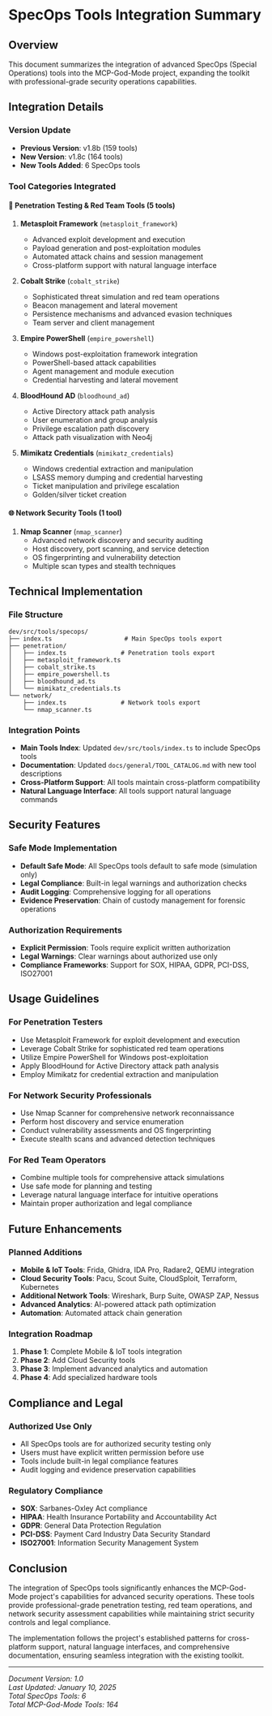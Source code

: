 # SpecOps Tools Integration Summary

## Overview
This document summarizes the integration of advanced SpecOps (Special Operations) tools into the MCP-God-Mode project, expanding the toolkit with professional-grade security operations capabilities.

## Integration Details

### Version Update
- **Previous Version**: v1.8b (159 tools)
- **New Version**: v1.8c (164 tools)
- **New Tools Added**: 6 SpecOps tools

### Tool Categories Integrated

#### 🎯 Penetration Testing & Red Team Tools (5 tools)
1. **Metasploit Framework** (`metasploit_framework`)
   - Advanced exploit development and execution
   - Payload generation and post-exploitation modules
   - Automated attack chains and session management
   - Cross-platform support with natural language interface

2. **Cobalt Strike** (`cobalt_strike`)
   - Sophisticated threat simulation and red team operations
   - Beacon management and lateral movement
   - Persistence mechanisms and advanced evasion techniques
   - Team server and client management

3. **Empire PowerShell** (`empire_powershell`)
   - Windows post-exploitation framework integration
   - PowerShell-based attack capabilities
   - Agent management and module execution
   - Credential harvesting and lateral movement

4. **BloodHound AD** (`bloodhound_ad`)
   - Active Directory attack path analysis
   - User enumeration and group analysis
   - Privilege escalation path discovery
   - Attack path visualization with Neo4j

5. **Mimikatz Credentials** (`mimikatz_credentials`)
   - Windows credential extraction and manipulation
   - LSASS memory dumping and credential harvesting
   - Ticket manipulation and privilege escalation
   - Golden/silver ticket creation

#### 🌐 Network Security Tools (1 tool)
1. **Nmap Scanner** (`nmap_scanner`)
   - Advanced network discovery and security auditing
   - Host discovery, port scanning, and service detection
   - OS fingerprinting and vulnerability detection
   - Multiple scan types and stealth techniques

## Technical Implementation

### File Structure
```
dev/src/tools/specops/
├── index.ts                    # Main SpecOps tools export
├── penetration/
│   ├── index.ts               # Penetration tools export
│   ├── metasploit_framework.ts
│   ├── cobalt_strike.ts
│   ├── empire_powershell.ts
│   ├── bloodhound_ad.ts
│   └── mimikatz_credentials.ts
└── network/
    ├── index.ts               # Network tools export
    └── nmap_scanner.ts
```

### Integration Points
- **Main Tools Index**: Updated `dev/src/tools/index.ts` to include SpecOps tools
- **Documentation**: Updated `docs/general/TOOL_CATALOG.md` with new tool descriptions
- **Cross-Platform Support**: All tools maintain cross-platform compatibility
- **Natural Language Interface**: All tools support natural language commands

## Security Features

### Safe Mode Implementation
- **Default Safe Mode**: All SpecOps tools default to safe mode (simulation only)
- **Legal Compliance**: Built-in legal warnings and authorization checks
- **Audit Logging**: Comprehensive logging for all operations
- **Evidence Preservation**: Chain of custody management for forensic operations

### Authorization Requirements
- **Explicit Permission**: Tools require explicit written authorization
- **Legal Warnings**: Clear warnings about authorized use only
- **Compliance Frameworks**: Support for SOX, HIPAA, GDPR, PCI-DSS, ISO27001

## Usage Guidelines

### For Penetration Testers
- Use Metasploit Framework for exploit development and execution
- Leverage Cobalt Strike for sophisticated red team operations
- Utilize Empire PowerShell for Windows post-exploitation
- Apply BloodHound for Active Directory attack path analysis
- Employ Mimikatz for credential extraction and manipulation

### For Network Security Professionals
- Use Nmap Scanner for comprehensive network reconnaissance
- Perform host discovery and service enumeration
- Conduct vulnerability assessments and OS fingerprinting
- Execute stealth scans and advanced detection techniques

### For Red Team Operators
- Combine multiple tools for comprehensive attack simulations
- Use safe mode for planning and testing
- Leverage natural language interface for intuitive operations
- Maintain proper authorization and legal compliance

## Future Enhancements

### Planned Additions
- **Mobile & IoT Tools**: Frida, Ghidra, IDA Pro, Radare2, QEMU integration
- **Cloud Security Tools**: Pacu, Scout Suite, CloudSploit, Terraform, Kubernetes
- **Additional Network Tools**: Wireshark, Burp Suite, OWASP ZAP, Nessus
- **Advanced Analytics**: AI-powered attack path optimization
- **Automation**: Automated attack chain generation

### Integration Roadmap
1. **Phase 1**: Complete Mobile & IoT tools integration
2. **Phase 2**: Add Cloud Security tools
3. **Phase 3**: Implement advanced analytics and automation
4. **Phase 4**: Add specialized hardware tools

## Compliance and Legal

### Authorized Use Only
- All SpecOps tools are for authorized security testing only
- Users must have explicit written permission before use
- Tools include built-in legal compliance features
- Audit logging and evidence preservation capabilities

### Regulatory Compliance
- **SOX**: Sarbanes-Oxley Act compliance
- **HIPAA**: Health Insurance Portability and Accountability Act
- **GDPR**: General Data Protection Regulation
- **PCI-DSS**: Payment Card Industry Data Security Standard
- **ISO27001**: Information Security Management System

## Conclusion

The integration of SpecOps tools significantly enhances the MCP-God-Mode project's capabilities for advanced security operations. These tools provide professional-grade penetration testing, red team operations, and network security assessment capabilities while maintaining strict security controls and legal compliance.

The implementation follows the project's established patterns for cross-platform support, natural language interfaces, and comprehensive documentation, ensuring seamless integration with the existing toolkit.

---

*Document Version: 1.0*  
*Last Updated: January 10, 2025*  
*Total SpecOps Tools: 6*  
*Total MCP-God-Mode Tools: 164*
